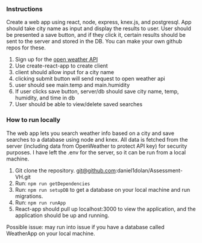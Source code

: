 ### Instructions

Create a web app using react, node, express, knex.js, and postgresql. App should take city name as input and display the results to user. User should be presented a save button, and if they click it, certain results should be sent to the server
and stored in the DB. You can make your own github repos for these.

1. Sign up for the [open weather API ](https://openweathermap.org/guide)
2. Use create-react-app to create client
3. client should allow input for a city name
4. clicking submit button will send request to open weather api
5. user should see main.temp and main.humidity
6. If user clicks save button, server/db should save city name, temp, humidity, and time in db
7. User should be able to view/delete saved searches

### How to run locally

The web app lets you search weather info based on a city and save searches to a database using node and knex. All data is fetched from the server (including data from OpenWeather to protect API key) for security purposes. I have left the .env for the server, so it can be run from a local machine.

1. Git clone the repository. git@github.com:daniel1dolan/Assessment-VH.git
2. Run: `npm run getDependencies`
3. Run: `npm run setupDB` to get a database on your local machine and run migrations.
4. Run: `npm run runApp`
5. React-app should pull up localhost:3000 to view the application, and the application should be up and running.

Possible issue: may run into issue if you have a database called WeatherApp on your local machine.
